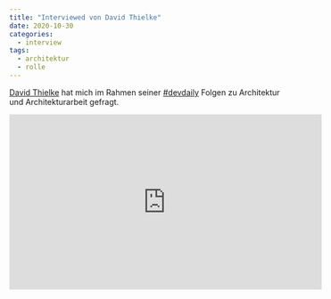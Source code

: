 ```yaml
---
title: "Interviewed von David Thielke"
date: 2020-10-30
categories:
  - interview
tags:
  - architektur
  - rolle
---
```


[David Thielke](https://www.david-tielke.de/) hat mich im Rahmen seiner [#devdaily](https://www.youtube.com/playlist?list=PLl90zba6gg184YyS5PQdA8kJmCmD4ycpa) Folgen zu Architektur und Architekturarbeit gefragt.

<iframe width="560" height="315" src="https://www.youtube.com/embed/fdCAum9JceM" frameborder="0" allow="accelerometer; autoplay; clipboard-write; encrypted-media; gyroscope; picture-in-picture" allowfullscreen></iframe>



